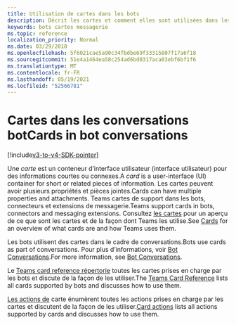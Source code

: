 ```yaml
---
title: Utilisation de cartes dans les bots
description: Décrit les cartes et comment elles sont utilisées dans les messages bot
keywords: bots cartes messagerie
ms.topic: reference
localization_priority: Normal
ms.date: 03/29/2018
ms.openlocfilehash: 5f6021cae5a90c34fbdbe69f33315807f17a6f18
ms.sourcegitcommit: 51e4a1464ea58c254ad6bd0317aca03ebf6bf1f6
ms.translationtype: MT
ms.contentlocale: fr-FR
ms.lasthandoff: 05/19/2021
ms.locfileid: "52566781"
---
```

# <a name="cards-in-bot-conversations"></a><span data-ttu-id="3916e-104">Cartes dans les conversations bot</span><span class="sxs-lookup"><span data-stu-id="3916e-104">Cards in bot conversations</span></span>

[!include[v3-to-v4-SDK-pointer](~/includes/v3-to-v4-pointer-bots.md)]

<span data-ttu-id="3916e-105">Une *carte* est un conteneur d’interface utilisateur (interface utilisateur) pour des informations courtes ou connexes.</span><span class="sxs-lookup"><span data-stu-id="3916e-105">A *card* is a user-interface (UI) container for short or related pieces of information.</span></span> <span data-ttu-id="3916e-106">Les cartes peuvent avoir plusieurs propriétés et pièces jointes.</span><span class="sxs-lookup"><span data-stu-id="3916e-106">Cards can have multiple properties and attachments.</span></span> <span data-ttu-id="3916e-107">Teams cartes de support dans les bots, connecteurs et extensions de messagerie.</span><span class="sxs-lookup"><span data-stu-id="3916e-107">Teams support cards in bots, connectors and messaging extensions.</span></span> <span data-ttu-id="3916e-108">Consultez [les cartes](~/task-modules-and-cards/what-are-cards.md) pour un aperçu de ce que sont les cartes et de la façon dont Teams les utilise.</span><span class="sxs-lookup"><span data-stu-id="3916e-108">See [Cards](~/task-modules-and-cards/what-are-cards.md) for an overview of what cards are and how Teams uses them.</span></span>

<span data-ttu-id="3916e-109">Les bots utilisent des cartes dans le cadre de conversations.</span><span class="sxs-lookup"><span data-stu-id="3916e-109">Bots use cards as part of conversations.</span></span> <span data-ttu-id="3916e-110">Pour plus d’informations, voir [Bot Conversations](~/resources/bot-v3/bot-conversations/bots-conversations.md).</span><span class="sxs-lookup"><span data-stu-id="3916e-110">For more information, see [Bot Conversations](~/resources/bot-v3/bot-conversations/bots-conversations.md).</span></span>

<span data-ttu-id="3916e-111">Le [Teams card reference répertorie](~/task-modules-and-cards/cards/cards-reference.md) toutes les cartes prises en charge par les bots et discute de la façon de les utiliser.</span><span class="sxs-lookup"><span data-stu-id="3916e-111">The [Teams Card Reference](~/task-modules-and-cards/cards/cards-reference.md) lists all cards supported by bots and discusses how to use them.</span></span>

<span data-ttu-id="3916e-112">[Les actions de](~/task-modules-and-cards/cards/cards-actions.md) carte énumèrent toutes les actions prises en charge par les cartes et discutent de la façon de les utiliser.</span><span class="sxs-lookup"><span data-stu-id="3916e-112">[Card actions](~/task-modules-and-cards/cards/cards-actions.md) lists all actions supported by cards and discusses how to use them.</span></span>
